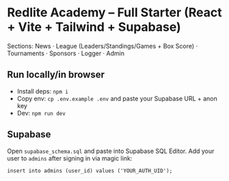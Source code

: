 # Redlite Academy – Full Starter (React + Vite + Tailwind + Supabase)

Sections: News · League (Leaders/Standings/Games + Box Score) · Tournaments · Sponsors · Logger · Admin

## Run locally/in browser
- Install deps: `npm i`
- Copy env: `cp .env.example .env` and paste your Supabase URL + anon key
- Dev: `npm run dev`

## Supabase
Open `supabase_schema.sql` and paste into Supabase SQL Editor. Add your user to `admins` after signing in via magic link:

```
insert into admins (user_id) values ('YOUR_AUTH_UID');
```